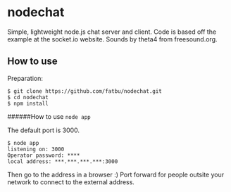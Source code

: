 # nodechat
Simple, lightweight node.js chat server and client.
Code is based off the example at the socket.io website.
Sounds by theta4 from freesound.org.

## How to use
Preparation:
```
$ git clone https://github.com/fatbu/nodechat.git
$ cd nodechat
$ npm install
```

######How to use
`node app`

The default port is 3000.

```
$ node app
listening on: 3000
Operator password: ****
local address: ***.***.***.***:3000
```

Then go to the address in a browser :)
Port forward for people outsite your network to connect to the external address.